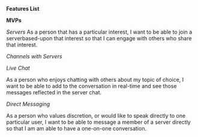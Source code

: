 **Features List**

**MVPs**


*Servers*
As a person that has a particular interest, I want to be able to join a serverbased-upon that interest so that I can engage with others who share that interest.

*Channels with Servers*


*Live Chat*

As a person who enjoys chatting with others about my topic of choice, I want to be able to add to the conversation in real-time and see those messages reflected in the server chat.


*Direct Messaging*

As a person who values discretion, or would like to speak directly to one particular user, I want to be able to message a member of a server directly so that I am am able to have a one-on-one conversation.
